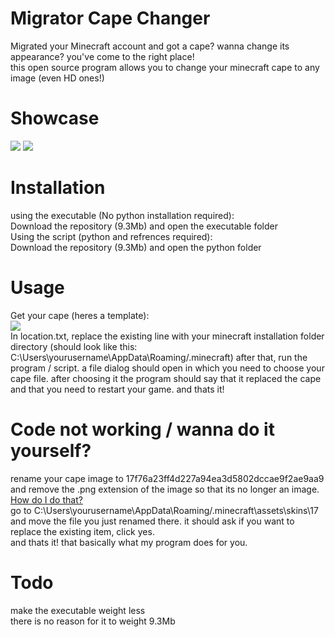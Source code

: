 # Migrator Cape Changer
Migrated your Minecraft account and got a cape? wanna change its appearance? you've come to the right place!
<br />
this open source program allows you to change your minecraft cape to any image (even HD ones!)
<br />
# Showcase
![](https://cdn.discordapp.com/attachments/545662644061732885/926120340734742528/unknown.png)
![](https://cdn.discordapp.com/attachments/545662644061732885/926120695874846840/unknown.png)
<br />
# Installation
using the executable (No python installation required):
<br />
Download the repository (9.3Mb) and open the executable folder
<br />
Using the script (python and refrences required):
<br />
Download the repository (9.3Mb) and open the python folder
<br />
# Usage
Get your cape (heres a template):
<br />
![](https://cdn.discordapp.com/attachments/545662644061732885/926122671752757318/minecraftcapes_1.png)
<br />
In location.txt, replace the existing line with your minecraft installation folder directory (should look like this: C:\Users\yourusername\AppData\Roaming/.minecraft)
after that, run the program / script. a file dialog should open in which you need to choose your cape file. after choosing it the program should say that it replaced the cape and that you need to restart your game. and thats it!
# Code not working / wanna do it yourself?
rename your cape image to 17f76a23ff4d227a94ea3d5802dccae9f2ae9aa9 and remove the .png extension of the image so that its no longer an image. [How do I do that?](https://helpdeskgeek.com/windows-10/how-to-change-file-type-in-windows-10/)
<br />
go to C:\Users\yourusername\AppData\Roaming/.minecraft\assets\skins\17 and move the file you just renamed there. it should ask if you want to replace the existing item, click yes.
<br />
and thats it! that basically what my program does for you.
# Todo
make the executable weight less
<br />
there is no reason for it to weight 9.3Mb
